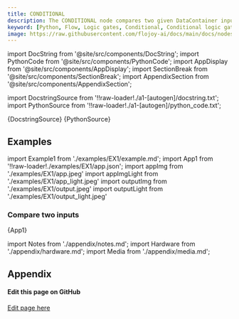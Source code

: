 ```yaml
---
title: CONDITIONAL
description: The CONDITIONAL node compares two given DataContainer inputs and enqueues nodes connected with true or false output based on the comparison result.
keyword: [Python, Flow, Logic gates, Conditional, Conditional logic gates, Python logic gates, Data analysis with conditionals, Streamline logical operations, Condition"-"based transformations, Conditional statements in Python, Python data manipulation, Accurate data insights, Logical operations using conditionals, Data processing using CONDITIONAL logic gates]
image: https://raw.githubusercontent.com/flojoy-ai/docs/main/docs/nodes/LOGIC_GATES/CONDITIONALS/CONDITIONAL/examples/EX1/output.jpeg
---
```


[//]: # (Custom component imports)

import DocString from '@site/src/components/DocString';
import PythonCode from '@site/src/components/PythonCode';
import AppDisplay from '@site/src/components/AppDisplay';
import SectionBreak from '@site/src/components/SectionBreak';
import AppendixSection from '@site/src/components/AppendixSection';

[//]: # (Docstring)

import DocstringSource from '!!raw-loader!./a1-[autogen]/docstring.txt';
import PythonSource from '!!raw-loader!./a1-[autogen]/python_code.txt';

<DocString>{DocstringSource}</DocString>
<PythonCode GLink='LOGIC_GATES/CONDITIONALS/CONDITIONAL/CONDITIONAL.py'>{PythonSource}</PythonCode>

<SectionBreak />

[//]: # (Examples)

## Examples

import Example1 from './examples/EX1/example.md';
import App1 from '!!raw-loader!./examples/EX1/app.json';
import appImg from './examples/EX1/app.jpeg'
import appImgLight from './examples/EX1/app_light.jpeg'
import outputImg from './examples/EX1/output.jpeg'
import outputLight from './examples/EX1/output_light.jpeg'

### Compare two inputs

<AppDisplay 
    nodeLabel='CONDITIONAL'
    appImg={appImg}
    appLight={appImgLight}
    outputLight={outputLight}
    outputImg={outputImg}
    >
    {App1}
</AppDisplay>

<Example1 />

<SectionBreak />

[//]: # (Appendix)

import Notes from './appendix/notes.md';
import Hardware from './appendix/hardware.md';
import Media from './appendix/media.md';

## Appendix

<AppendixSection index={0} folderPath='nodes/LOGIC_GATES/CONDITIONALS/CONDITIONAL/appendix/'><Notes /></AppendixSection>
<AppendixSection index={1} folderPath='nodes/LOGIC_GATES/CONDITIONALS/CONDITIONAL/appendix/'><Hardware /></AppendixSection>
<AppendixSection index={2} folderPath='nodes/LOGIC_GATES/CONDITIONALS/CONDITIONAL/appendix/'><Media /></AppendixSection>

<SectionBreak />

[//]: # (Edit page on GitHub)

#### Edit this page on GitHub

[Edit page here](https://github.com/flojoy-ai/docs/tree/main/docs/nodes/LOGIC_GATES/CONDITIONALS/CONDITIONAL)
